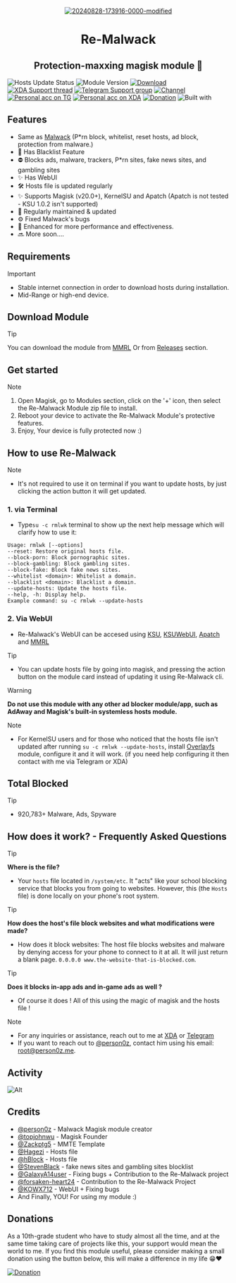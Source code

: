 <div align="center">
  
<a href="https://ibb.co/MRfcZnF"><img src="https://i.ibb.co/MRfcZnF/20240828-173916-0000-modified.png" alt="20240828-173916-0000-modified" border="0"></a>
</div>
<h1 align="center">Re-Malwack</h1>
<h2 align="center">Protection-maxxing magisk module 🗿</h2>

![Hosts Update Status](https://img.shields.io/badge/Hosts_update_status-Regularly-green)
![Module Version](https://img.shields.io/badge/Module_Version-v5.3.0-green)
[![Download](https://img.shields.io/github/downloads/ZG089/Re-Malwack/total?&cacheSeconds=2)](https://github.com/ZG089/Re-Malwack/releases)
[![XDA Support thread](https://img.shields.io/badge/XDA_Support_thread-252850?color=gray&logo=xdadevelopers)](https://xdaforums.com/t/re-malwack-revival-of-malwack-module.4690049/)
[![Telegram Support group](https://img.shields.io/badge/Telegram_Support_Group-252850?color=gray&logo=telegram)](https://t.me/Re_Malwack)
[![Channel](https://img.shields.io/badge/Follow_Channel-ZGTechs-252850?color=blue&logo=telegram)](https://t.me/ZGTechs)
[![Personal acc on TG](https://img.shields.io/badge/Contact_Developer_via-Telegram-252850?color=blue&logo=telegram)](https://t.me/ZG089)
[![Personal acc on XDA](https://img.shields.io/badge/Contact_Developer_via-XDA-252850?color=orange&logo=xdadevelopers)](https://xdaforums.com/m/ZG089.11432109/)
[![Donation](https://img.shields.io/badge/Support%20Development-black?&logo=buymeacoffee&logoColor=black&logoSize=auto&color=%23FFDD00&cacheSeconds=2&link=https%3A%2F%2Fbuymeacoffee.com%2Fzg089&link=https%3A%2F%2Fbuymeacoffee.com%2Fzg089)](https://buymeacoffee.com/zg089)
![Built with](https://img.shields.io/badge/Made_with-Love-red)

## Features

- Same as [Malwack](https://github.com/Magisk-Modules-Alt-Repo/Malwack/#features) (P*rn block, whitelist, reset hosts, ad block, protection from malware.)
- 🚫 Has Blacklist Feature
- ⛔ Blocks ads, malware, trackers, P*rn sites, fake news sites, and gambling sites
- ✨ Has WebUI
- 🛠️ Hosts file is updated regularly
- ✨ Supports Magisk (v20.0+), KernelSU and Apatch (Apatch is not tested - KSU 1.0.2 isn't supported)
- 🔧 Regularly maintained & updated
- ⚙️ Fixed Malwack's bugs
- 🚀 Enhanced for more performance and effectiveness.
- 🔜 More soon....

## Requirements
> [!IMPORTANT]
> - Stable internet connection in order to download hosts during installation.
> - Mid-Range or high-end device.

## Download Module
> [!TIP]
You can download the module from [MMRL](https://mmrl.dergoogler.com/module/Re-Malwack) Or from [Releases](https://github.com/ZG089/Re-Malwack/releases/latest) section.


## Get started
> [!NOTE]
> 1. Open Magisk, go to Modules section, click on the '+' icon, then select the Re-Malwack Module zip file to install.
> 2. Reboot your device to activate the Re-Malwack Module's protective features.
> 3. Enjoy, Your device is fully protected now :)

## How to use Re-Malwack
> [!NOTE]
> - It's not required to use it on terminal if you want to update hosts, by just clicking the action button it will get updated.

### 1. via Terminal
- Type``su -c rmlwk`` terminal to show up the next help message which will clarify how to use it:

```
Usage: rmlwk [--options]
--reset: Restore original hosts file.
--block-porn: Block pornographic sites.
--block-gambling: Block gambling sites.
--block-fake: Block fake news sites.
--whitelist <domain>: Whitelist a domain.
--blacklist <domain>: Blacklist a domain.
--update-hosts: Update the hosts file.
--help, -h: Display help.
Example command: su -c rmlwk --update-hosts
```

### 2. Via WebUI
 - Re-Malwack's WebUI can be accesed using [KSU](https://github.com/tiann/KernelSU), [KSUWebUI](https://github.com/5ec1cff/KsuWebUIStandalone), [Apatch](https://github.com/bmax121/APatch) and [MMRL](https://github.com/DerGoogler/MMRL)

> [!TIP]
> - You can update hosts file by going into magisk, and pressing the action button on the module card instead of updating it using Re-Malwack cli. 

> [!WARNING]
> **Do not use this module with any other ad blocker module/app, such as AdAway and Magisk's built-in systemless hosts module.**

> [!NOTE]
> - For KernelSU users and for those who noticed that the hosts file isn't updated after running ``su -c rmlwk --update-hosts``, install [Overlayfs](https://github.com/HuskyDG/magic_overlayfs) module, configure it and it will work. (if you need help configuring it then contact with me via Telegram or XDA)


## Total Blocked
> [!TIP]
> - 920,783+ Malware, Ads, Spyware


## How does it work? - Frequently Asked Questions
> [!TIP]
> **Where is the file?**
> - Your ``hosts`` file located in ``/system/etc``. It "acts" like your school blocking service that blocks you from going to websites. However, this (the ``Hosts`` file) is done locally on your phone's root system. 

> [!TIP]
> **How does the host's file block websites and what modifications were made?**
> - How does it block websites: The host file blocks websites and malware by denying access for your phone to connect to it at all. It will just return a blank page. ``0.0.0.0 www.the-website-that-is-blocked.com``.

> [!TIP]
> **Does it blocks in-app ads and in-game ads as well ?**
> - Of course it does ! All of this using the magic of magisk and the hosts file !


> [!NOTE]
> - For any inquiries or assistance, reach out to me at [XDA](https://xdaforums.com/m/ZG089.11432109/) or [Telegram](https://t.me/ZG089)
> - If you want to reach out to [@person0z](https://github.com/Person0z), contact him using his email: root@person0z.me.

## Activity

![Alt](https://repobeats.axiom.co/api/embed/50cd7eb6e07d7ff3f816d826d9cd6d2bf0551c03.svg)
 
## Credits
- [@person0z](https://github.com/Person0z) - Malwack Magisk module creator
- [@topjohnwu](https://github.com/topjohnwu) - Magisk Founder
- [@Zackptg5](https://github.com/Zackptg5/MMT-Extended) - MMTE Template
- [@Hagezi](https://github.com/hagezi/dns-blocklists) - Hosts file
- [@hBlock](https://github.com/hectorm/hblock) - Hosts file
- [@StevenBlack](https://github.com/StevenBlack/hosts) - fake news sites and gambling sites blocklist
- [@GalaxyA14user](https://github.com/GalaxyA14user) - Fixing bugs + Contribution to the Re-Malwack project
- [@forsaken-heart24](https://github.com/forsaken-heart24) - Contribution to the Re-Malwack Project
- [@KOWX712](https://github.com/KOWX712) - WebUI + Fixing bugs
- And Finally, YOU! For using my module :)

## Donations

As a 10th-grade student who have to study almost all the time, and at the same time taking care of projects like this, your support would mean the world to me. If you find this module useful, please consider making a small donation using the button below, this will make a difference in my life 😁❤️

[![Donation](https://img.shields.io/badge/BUY_ME_A_COFFEE-black?&logo=buymeacoffee&logoColor=black&style=for-the-badge&logoSize=50&color=%23FFDD00&cacheSeconds=2&link=https%3A%2F%2Fbuymeacoffee.com%2Fzg089&link=https%3A%2F%2Fbuymeacoffee.com%2Fzg089)](https://buymeacoffee.com/zg089)
